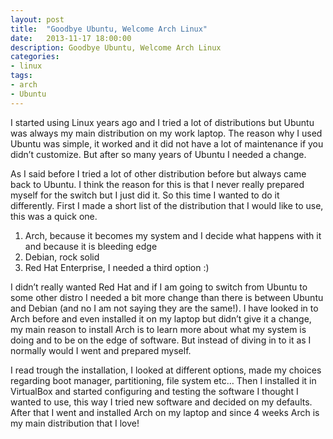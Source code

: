 ```yaml
---
layout: post
title:  "Goodbye Ubuntu, Welcome Arch Linux"
date:   2013-11-17 18:00:00
description: Goodbye Ubuntu, Welcome Arch Linux
categories:
- linux
tags:
- arch
- Ubuntu
---
```


I started using Linux years ago and I tried a lot of distributions but Ubuntu was always my main distribution on my work laptop. The reason why I used Ubuntu was simple, it worked and it did not have a lot of maintenance if you didn’t customize. But after so many years of Ubuntu I needed a change.

As I said before I tried a lot of other distribution before but always came back to Ubuntu. I think the reason for this is that I never really prepared myself for the switch but I just did it. So this time I wanted to do it differently. First I made a short list of the distribution that I would like to use, this was a quick one.

1. Arch, because it becomes my system and I decide what happens with it and because it is bleeding edge
2. Debian, rock solid
3. Red Hat Enterprise, I needed a third option :)

I didn’t really wanted Red Hat and if I am going to switch from Ubuntu to some other distro I needed a bit more change than there is between Ubuntu and Debian (and no I am not saying they are the same!). I have looked in to Arch before and even installed it on my laptop but didn’t give it a change, my main reason to install Arch is to learn more about what my system is doing and to be on the edge of software. But instead of diving in to it as I normally would I went and prepared myself.

I read trough the installation, I looked at different options, made my choices regarding boot manager, partitioning, file system etc… Then I installed it in VirtualBox and started configuring and testing the software I thought I wanted to use, this way I tried new software and decided on my defaults. After that I went and installed Arch on my laptop and since 4 weeks Arch is my main distribution that I love!